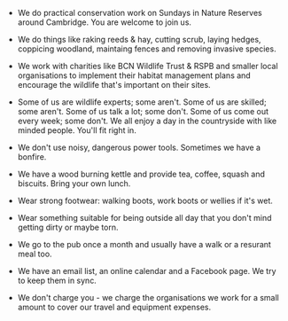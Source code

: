 ---
---
* We do practical conservation work on Sundays in Nature Reserves around Cambridge. You are welcome to join us.

* We do things like raking reeds & hay, cutting scrub, laying hedges, coppicing woodland, maintaing fences and removing invasive species.

* We work with charities like BCN Wildlife Trust & RSPB and smaller local organisations to implement their habitat management plans and encourage the wildlife that's important on their sites.

* Some of us are wildlife experts; some aren't. Some of us are skilled; some aren't. Some of us talk a lot; some don't. Some of us come out every week; some don't. We all enjoy a day in the countryside with like minded people. You'll fit right in.

* We don't use noisy, dangerous power tools. Sometimes we have a bonfire.

* We have a wood burning kettle and provide tea, coffee, squash and biscuits. Bring your own lunch.

* Wear strong footwear: walking boots, work boots or wellies if it's wet.

* Wear something suitable for being outside all day that you don't mind getting dirty or maybe torn. 

* We go to the pub once a month and usually have a walk or a resurant meal too.

* We have an email list, an online calendar and a Facebook page. We try to keep them in sync.

* We don't charge you - we charge the organisations we work for a small amount to cover our travel and equipment expenses.
